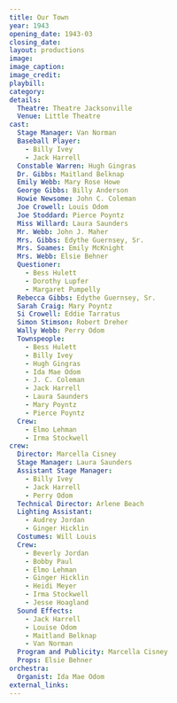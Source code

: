 ```yaml
---
title: Our Town
year: 1943
opening_date: 1943-03
closing_date:
layout: productions
image:
image_caption:
image_credit:
playbill: 
category: 
details:
  Theatre: Theatre Jacksonville
  Venue: Little Theatre
cast:
  Stage Manager: Van Norman
  Baseball Player:
    - Billy Ivey
    - Jack Harrell
  Constable Warren: Hugh Gingras
  Dr. Gibbs: Maitland Belknap
  Emily Webb: Mary Rose Howe
  George Gibbs: Billy Anderson
  Howie Newsome: John C. Coleman
  Joe Crowell: Louis Odom
  Joe Stoddard: Pierce Poyntz
  Miss Willard: Laura Saunders
  Mr. Webb: John J. Maher
  Mrs. Gibbs: Edythe Guernsey, Sr.
  Mrs. Soames: Emily McKnight
  Mrs. Webb: Elsie Behner
  Questioner:
    - Bess Hulett
    - Dorothy Lupfer
    - Margaret Pumpelly
  Rebecca Gibbs: Edythe Guernsey, Sr.
  Sarah Craig: Mary Poyntz
  Si Crowell: Eddie Tarratus
  Simon Stimson: Robert Dreher
  Wally Webb: Perry Odom
  Townspeople:
    - Bess Hulett
    - Billy Ivey
    - Hugh Gingras
    - Ida Mae Odom
    - J. C. Coleman
    - Jack Harrell
    - Laura Saunders
    - Mary Poyntz
    - Pierce Poyntz
  Crew:
    - Elmo Lehman
    - Irma Stockwell
crew:
  Director: Marcella Cisney
  Stage Manager: Laura Saunders
  Assistant Stage Manager:
    - Billy Ivey
    - Jack Harrell
    - Perry Odom
  Technical Director: Arlene Beach
  Lighting Assistant:
    - Audrey Jordan
    - Ginger Hicklin
  Costumes: Will Louis
  Crew:
    - Beverly Jordan
    - Bobby Paul
    - Elmo Lehman
    - Ginger Hicklin
    - Heidi Meyer
    - Irma Stockwell
    - Jesse Hoagland
  Sound Effects:
    - Jack Harrell
    - Louise Odom
    - Maitland Belknap
    - Van Norman
  Program and Publicity: Marcella Cisney
  Props: Elsie Behner
orchestra:
  Organist: Ida Mae Odom
external_links:
---
```

